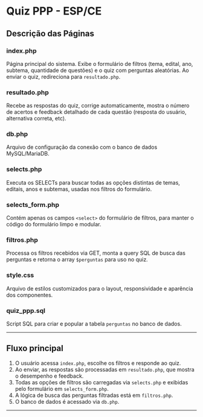 # Quiz PPP - ESP/CE

## Descrição das Páginas

### index.php
Página principal do sistema. Exibe o formulário de filtros (tema, edital, ano, subtema, quantidade de questões) e o quiz com perguntas aleatórias. Ao enviar o quiz, redireciona para `resultado.php`.

### resultado.php
Recebe as respostas do quiz, corrige automaticamente, mostra o número de acertos e feedback detalhado de cada questão (resposta do usuário, alternativa correta, etc).

### db.php
Arquivo de configuração da conexão com o banco de dados MySQL/MariaDB.

### selects.php
Executa os SELECTs para buscar todas as opções distintas de temas, editais, anos e subtemas, usadas nos filtros do formulário.

### selects_form.php
Contém apenas os campos `<select>` do formulário de filtros, para manter o código do formulário limpo e modular.

### filtros.php
Processa os filtros recebidos via GET, monta a query SQL de busca das perguntas e retorna o array `$perguntas` para uso no quiz.

### style.css
Arquivo de estilos customizados para o layout, responsividade e aparência dos componentes.

### quiz_ppp.sql
Script SQL para criar e popular a tabela `perguntas` no banco de dados.

---

## Fluxo principal

1. O usuário acessa `index.php`, escolhe os filtros e responde ao quiz.
2. Ao enviar, as respostas são processadas em `resultado.php`, que mostra o desempenho e feedback.
3. Todas as opções de filtros são carregadas via `selects.php` e exibidas pelo formulário em `selects_form.php`.
4. A lógica de busca das perguntas filtradas está em `filtros.php`.
5. O banco de dados é acessado via `db.php`.

---
